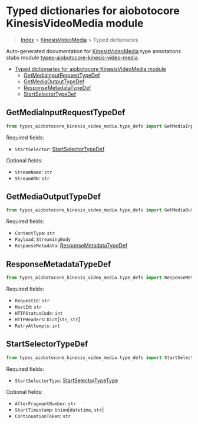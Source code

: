 <a id="typed-dictionaries-for-aiobotocore-kinesisvideomedia-module"></a>

# Typed dictionaries for aiobotocore KinesisVideoMedia module

> [Index](../README.md) > [KinesisVideoMedia](./README.md) > Typed dictionaries

Auto-generated documentation for
[KinesisVideoMedia](https://boto3.amazonaws.com/v1/documentation/api/latest/reference/services/kinesis-video-media.html#KinesisVideoMedia)
type annotations stubs module
[types-aiobotocore-kinesis-video-media](https://pypi.org/project/types-aiobotocore-kinesis-video-media/).

- [Typed dictionaries for aiobotocore KinesisVideoMedia module](#typed-dictionaries-for-aiobotocore-kinesisvideomedia-module)
  - [GetMediaInputRequestTypeDef](#getmediainputrequesttypedef)
  - [GetMediaOutputTypeDef](#getmediaoutputtypedef)
  - [ResponseMetadataTypeDef](#responsemetadatatypedef)
  - [StartSelectorTypeDef](#startselectortypedef)

<a id="getmediainputrequesttypedef"></a>

## GetMediaInputRequestTypeDef

```python
from types_aiobotocore_kinesis_video_media.type_defs import GetMediaInputRequestTypeDef
```

Required fields:

- `StartSelector`: [StartSelectorTypeDef](./type_defs.md#startselectortypedef)

Optional fields:

- `StreamName`: `str`
- `StreamARN`: `str`

<a id="getmediaoutputtypedef"></a>

## GetMediaOutputTypeDef

```python
from types_aiobotocore_kinesis_video_media.type_defs import GetMediaOutputTypeDef
```

Required fields:

- `ContentType`: `str`
- `Payload`: `StreamingBody`
- `ResponseMetadata`:
  [ResponseMetadataTypeDef](./type_defs.md#responsemetadatatypedef)

<a id="responsemetadatatypedef"></a>

## ResponseMetadataTypeDef

```python
from types_aiobotocore_kinesis_video_media.type_defs import ResponseMetadataTypeDef
```

Required fields:

- `RequestId`: `str`
- `HostId`: `str`
- `HTTPStatusCode`: `int`
- `HTTPHeaders`: `Dict`\[`str`, `str`\]
- `RetryAttempts`: `int`

<a id="startselectortypedef"></a>

## StartSelectorTypeDef

```python
from types_aiobotocore_kinesis_video_media.type_defs import StartSelectorTypeDef
```

Required fields:

- `StartSelectorType`:
  [StartSelectorTypeType](./literals.md#startselectortypetype)

Optional fields:

- `AfterFragmentNumber`: `str`
- `StartTimestamp`: `Union`\[`datetime`, `str`\]
- `ContinuationToken`: `str`
